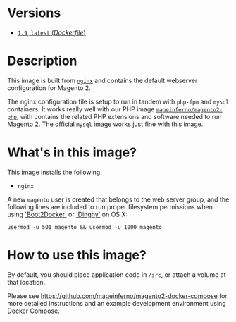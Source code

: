 # Versions

- [`1.9`, `latest` (_Dockerfile_)](https://github.com/mageinferno/docker-magento2-nginx/blob/master/1.9/Dockerfile)

# Description

This image is built from [`nginx`](https://hub.docker.com/_/nginx/) and contains the default webserver configuration for Magento 2.

The nginx configuration file is setup to run in tandem with `php-fpm` and `mysql` containers. It works really well with our PHP image [`mageinferno/magento2-php`](https://hub.docker.com/r/mageinferno/magento2-php), with contains the related PHP extensions and software needed to run Magento 2. The official `mysql` image works just fine with this image.

# What's in this image?

This image installs the following:

- `nginx`

A new `magento` user is created that belongs to the web server group, and the following lines are included to run proper filesystem permissions when using ['Boot2Docker'](http://boot2docker.io/) or ['Dinghy'](https://github.com/codekitchen/dinghy) on OS X:

`usermod -u 501 magento && usermod -u 1000 magento`

# How to use this image?

By default, you should place application code in `/src`, or attach a volume at that location.

Please see <a href="https://github.com/mageinferno/magento2-docker-compose" target="_blank">https://github.com/mageinferno/magento2-docker-compose</a> for more detailed instructions and an example development environment using Docker Compose.
